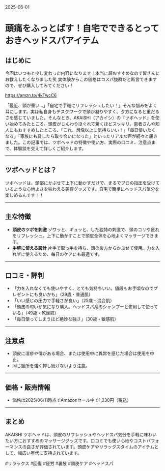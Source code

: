 2025-06-01

# 頭痛をふっとばす！自宅でできるとっておきヘッドスパアイテム

## はじめに

今回はいつもと少し変わった内容になります！本当に超おすすめなので皆さんにお教えしたくなりました笑
実体験からこの価格はコスパ抜群だと断言できますので、ぜひ購入してみてください！

https://amzn.to/4kTwcC6

「最近、頭が重い…」「自宅で手軽にリフレッシュしたい！」そんな悩みをよく耳にします。実は私自身もデスクワークで頭が凝りやすく、夕方になると重だるさを感じていました。そんなとき、AKAISHI（アカイシ）の『ツボヘッド』を使い始めてみたところ、頭皮がじんわりほぐれて驚くほどスッキリ。患者さんや知人にもおすすめしたところ、「これ、想像以上に気持ちいい！」「毎日使いたくなる」「家族にも貸したら取り合いになった」といったリアルな声が続々と届きました。この記事では、ツボヘッドの特徴や使い方、実際の口コミ、注意点まで、体験談を交えて詳しくご紹介します。

---

## ツボヘッドとは？

ツボヘッドは、頭部にかぶせて上下に動かすだけで、まるでプロの指圧を受けているような心地よさを味わえる美容グッズです。自宅で簡単にヘッドスパ気分を楽しめるんです！！

---

## 主な特徴

- **頭皮のツボを刺激**
  ゾワッと、ギュッと、した独特の刺激で、頭のコリや疲れをリフレッシュ。上下に動かすことで頭皮全体を心地よくマッサージできます。
- **手軽に使える設計**
  片手で取っ手を持ち、頭の後方からかぶせて使用。力を入れずに使えるため、毎日のケアにも最適です。

---

## 口コミ・評判

- 「力を入れなくても使いやすく、とても気持ちいい。値段もお手頃なのでプレゼントにも良いかも」（29歳・普通肌）
- 「いい感じの圧力で手軽さが良い」（25歳・混合肌）
- 「頭皮の匂いが気になり購入。ヘッドスパ系のシャンプーと併用して使っている」（49歳・乾燥肌）
- 「毎日使ってしまうほど絶妙な強さ」（30歳・敏感肌）

---

## 注意点

- 頭皮に湿疹や傷がある場合、または使用中に異常を感じた場合は使用を中止。
- 同じ箇所を強く押し続けないよう注意。

---

## 価格・販売情報

- 価格は2025/06/11時点でAmazonセール中で1,330円（税込）

---

## まとめ

AKAISHI ツボヘッドは、頭皮のリフレッシュやヘッドスパ気分を手軽に味わいたい方におすすめのマッサージグッズです。口コミでも使い心地やコストパフォーマンスの良さが評価されています。頭皮ケアやリラックスタイムのアイテムとして、幅広い年代に支持されています。

#リラックス #回復 #疲労 #裏技 #頭皮ケア #ヘッドスパ
